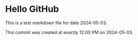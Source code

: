 # Hello GitHub
This is a test markdown file for date 2024-05-03.

This commit was created at exactly 12:00 PM on 2024-05-03.
